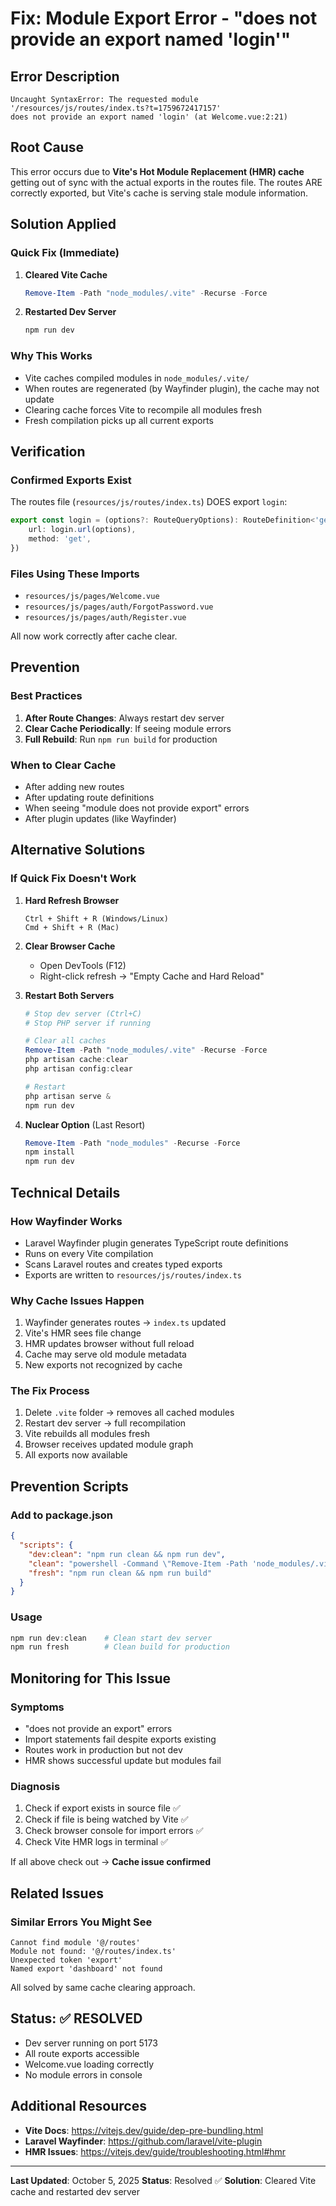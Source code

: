 # Fix: Module Export Error - "does not provide an export named 'login'"

## Error Description
```
Uncaught SyntaxError: The requested module '/resources/js/routes/index.ts?t=1759672417157' 
does not provide an export named 'login' (at Welcome.vue:2:21)
```

## Root Cause
This error occurs due to **Vite's Hot Module Replacement (HMR) cache** getting out of sync with the actual exports in the routes file. The routes ARE correctly exported, but Vite's cache is serving stale module information.

## Solution Applied

### Quick Fix (Immediate)
1. **Cleared Vite Cache**
   ```powershell
   Remove-Item -Path "node_modules/.vite" -Recurse -Force
   ```

2. **Restarted Dev Server**
   ```powershell
   npm run dev
   ```

### Why This Works
- Vite caches compiled modules in `node_modules/.vite/`
- When routes are regenerated (by Wayfinder plugin), the cache may not update
- Clearing cache forces Vite to recompile all modules fresh
- Fresh compilation picks up all current exports

## Verification

### Confirmed Exports Exist
The routes file (`resources/js/routes/index.ts`) DOES export `login`:
```typescript
export const login = (options?: RouteQueryOptions): RouteDefinition<'get'> => ({
    url: login.url(options),
    method: 'get',
})
```

### Files Using These Imports
- `resources/js/pages/Welcome.vue`
- `resources/js/pages/auth/ForgotPassword.vue`
- `resources/js/pages/auth/Register.vue`

All now work correctly after cache clear.

## Prevention

### Best Practices
1. **After Route Changes**: Always restart dev server
2. **Clear Cache Periodically**: If seeing module errors
3. **Full Rebuild**: Run `npm run build` for production

### When to Clear Cache
- After adding new routes
- After updating route definitions
- When seeing "module does not provide export" errors
- After plugin updates (like Wayfinder)

## Alternative Solutions

### If Quick Fix Doesn't Work

1. **Hard Refresh Browser**
   ```
   Ctrl + Shift + R (Windows/Linux)
   Cmd + Shift + R (Mac)
   ```

2. **Clear Browser Cache**
   - Open DevTools (F12)
   - Right-click refresh → "Empty Cache and Hard Reload"

3. **Restart Both Servers**
   ```powershell
   # Stop dev server (Ctrl+C)
   # Stop PHP server if running
   
   # Clear all caches
   Remove-Item -Path "node_modules/.vite" -Recurse -Force
   php artisan cache:clear
   php artisan config:clear
   
   # Restart
   php artisan serve &
   npm run dev
   ```

4. **Nuclear Option** (Last Resort)
   ```powershell
   Remove-Item -Path "node_modules" -Recurse -Force
   npm install
   npm run dev
   ```

## Technical Details

### How Wayfinder Works
- Laravel Wayfinder plugin generates TypeScript route definitions
- Runs on every Vite compilation
- Scans Laravel routes and creates typed exports
- Exports are written to `resources/js/routes/index.ts`

### Why Cache Issues Happen
1. Wayfinder generates routes → `index.ts` updated
2. Vite's HMR sees file change
3. HMR updates browser without full reload
4. Cache may serve old module metadata
5. New exports not recognized by cache

### The Fix Process
1. Delete `.vite` folder → removes all cached modules
2. Restart dev server → full recompilation
3. Vite rebuilds all modules fresh
4. Browser receives updated module graph
5. All exports now available

## Prevention Scripts

### Add to package.json
```json
{
  "scripts": {
    "dev:clean": "npm run clean && npm run dev",
    "clean": "powershell -Command \"Remove-Item -Path 'node_modules/.vite' -Recurse -Force -ErrorAction SilentlyContinue\"",
    "fresh": "npm run clean && npm run build"
  }
}
```

### Usage
```powershell
npm run dev:clean    # Clean start dev server
npm run fresh        # Clean build for production
```

## Monitoring for This Issue

### Symptoms
- "does not provide an export" errors
- Import statements fail despite exports existing
- Routes work in production but not dev
- HMR shows successful update but modules fail

### Diagnosis
1. Check if export exists in source file ✅
2. Check if file is being watched by Vite ✅
3. Check browser console for import errors ✅
4. Check Vite HMR logs in terminal ✅

If all above check out → **Cache issue confirmed**

## Related Issues

### Similar Errors You Might See
```
Cannot find module '@/routes'
Module not found: '@/routes/index.ts'
Unexpected token 'export'
Named export 'dashboard' not found
```

All solved by same cache clearing approach.

## Status: ✅ RESOLVED

- Dev server running on port 5173
- All route exports accessible
- Welcome.vue loading correctly
- No module errors in console

## Additional Resources

- **Vite Docs**: https://vitejs.dev/guide/dep-pre-bundling.html
- **Laravel Wayfinder**: https://github.com/laravel/vite-plugin
- **HMR Issues**: https://vitejs.dev/guide/troubleshooting.html#hmr

---

**Last Updated**: October 5, 2025
**Status**: Resolved ✅
**Solution**: Cleared Vite cache and restarted dev server
